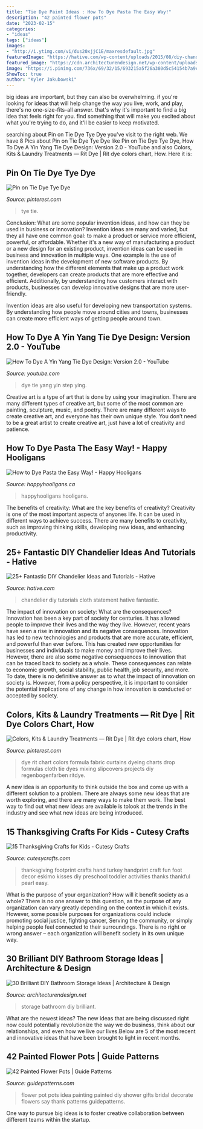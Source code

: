 ```yaml
---
title: "Tie Dye Paint Ideas : How To Dye Pasta The Easy Way!"
description: "42 painted flower pots"
date: "2023-02-15"
categories:
- "ideas"
tags: ["ideas"]
images:
- "http://i.ytimg.com/vi/dus20xjjC1E/maxresdefault.jpg"
featuredImage: "https://hative.com/wp-content/uploads/2015/08/diy-chandelier/21-diy-chandelier-ideas-tutorials.jpg"
featured_image: "https://cdn.architecturendesign.net/wp-content/uploads/2014/08/diy-bathroom-storage-ideas-7.jpg"
image: "https://i.pinimg.com/736x/69/32/15/693215a5f26a380d5c54154b7a9c7c2f.jpg"
ShowToc: true
author: "Kyler Jakubowski"
---
```



big ideas are important, but they can also be overwhelming. if you're looking for ideas that will help change the way you live, work, and play, there's no one-size-fits-all answer. that's why it's important to find a big idea that feels right for you. find something that will make you excited about what you're trying to do, and it'll be easier to keep motivated.

	

		
searching about Pin on Tie Dye Tye Dye you've visit to the right web. We have 8 Pics about Pin on Tie Dye Tye Dye like Pin on Tie Dye Tye Dye, How To Dye A Yin Yang Tie Dye Design: Version 2.0 - YouTube and also Colors, Kits &amp; Laundry Treatments — Rit Dye | Rit dye colors chart, How. Here it is:
		
    
## Pin On Tie Dye Tye Dye

<img loading=lazy src="https://i.pinimg.com/736x/69/32/15/693215a5f26a380d5c54154b7a9c7c2f.jpg" onerror="this.onerror=null;this.src='https://tse4.mm.bing.net/th?id=OIP.wRcTHMMzKmMILt5oC_EeygHaMu&amp;pid=15.1';" alt="Pin on Tie Dye Tye Dye">

_Source: pinterest.com_

>tye tie. 

	

Conclusion: What are some popular invention ideas, and how can they be used in business or innovation?
Invention ideas are many and varied, but they all have one common goal: to make a product or service more efficient, powerful, or affordable. Whether it's a new way of manufacturing a product or a new design for an existing product, invention ideas can be used in business and innovation in multiple ways.
One example is the use of invention ideas in the development of new software products. By understanding how the different elements that make up a product work together, developers can create products that are more effective and efficient. Additionally, by understanding how customers interact with products, businesses can develop innovative designs that are more user-friendly.

Invention ideas are also useful for developing new transportation systems. By understanding how people move around cities and towns, businesses can create more efficient ways of getting people around town.

    
## How To Dye A Yin Yang Tie Dye Design: Version 2.0 - YouTube

<img loading=lazy src="http://i.ytimg.com/vi/dus20xjjC1E/maxresdefault.jpg" onerror="this.onerror=null;this.src='https://tse2.mm.bing.net/th?id=OIP.Yq8v_K0IzfsecRMLLbCr4gHaEK&amp;pid=15.1';" alt="How To Dye A Yin Yang Tie Dye Design: Version 2.0 - YouTube">

_Source: youtube.com_

>dye tie yang yin step ying. 

	

Creative art is a type of art that is done by using your imagination. There are many different types of creative art, but some of the most common are painting, sculpture, music, and poetry. There are many different ways to create creative art, and everyone has their own unique style. You don’t need to be a great artist to create creative art, just have a lot of creativity and patience.

    
## How To Dye Pasta The Easy Way! - Happy Hooligans

<img loading=lazy src="https://happyhooligans.ca/wp-content/uploads/2014/04/Dyed-pasta-for-sensory-bins-and-crafts-.jpg" onerror="this.onerror=null;this.src='https://tse3.mm.bing.net/th?id=OIP.jMH2sa9Ewyt0UtjodBlvawHaLH&amp;pid=15.1';" alt="How to Dye Pasta the Easy Way! - Happy Hooligans">

_Source: happyhooligans.ca_

>happyhooligans hooligans. 

	

The benefits of creativity: What are the key benefits of creativity?
Creativity is one of the most important aspects of anyones life. It can be used in different ways to achieve success. There are many benefits to creativity, such as improving thinking skills, developing new ideas, and enhancing productivity.

    
## 25+ Fantastic DIY Chandelier Ideas And Tutorials - Hative

<img loading=lazy src="https://hative.com/wp-content/uploads/2015/08/diy-chandelier/21-diy-chandelier-ideas-tutorials.jpg" onerror="this.onerror=null;this.src='https://tse4.mm.bing.net/th?id=OIP.JsMk8DnWzHcmcIFpXadfkwHaLG&amp;pid=15.1';" alt="25+ Fantastic DIY Chandelier Ideas and Tutorials - Hative">

_Source: hative.com_

>chandelier diy tutorials cloth statement hative fantastic. 

	

The impact of innovation on society: What are the consequences?
Innovation has been a key part of society for centuries. It has allowed people to improve their lives and the way they live. However, recent years have seen a rise in innovation and its negative consequences. Innovation has led to new technologies and products that are more accurate, efficient, and powerful than ever before. This has created new opportunities for businesses and individuals to make money and improve their lives. However, there are also some negative consequences to innovation that can be traced back to society as a whole. These consequences can relate to economic growth, social stability, public health, job security, and more. To date, there is no definitive answer as to what the impact of innovation on society is. However, from a policy perspective, it is important to consider the potential implications of any change in how innovation is conducted or accepted by society.

    
## Colors, Kits &amp; Laundry Treatments — Rit Dye | Rit Dye Colors Chart, How

<img loading=lazy src="https://i.pinimg.com/736x/37/03/c3/3703c3ff44d03698bca345f6105f144a--color-charts-rit-dye-colors-chart.jpg" onerror="this.onerror=null;this.src='https://tse2.mm.bing.net/th?id=OIP.e6wutuO1BM6T_DwfrQaphwAAAA&amp;pid=15.1';" alt="Colors, Kits &amp; Laundry Treatments — Rit Dye | Rit dye colors chart, How">

_Source: pinterest.com_

>dye rit chart colors formula fabric curtains dyeing charts drop formulas cloth tie dyes mixing slipcovers projects diy regenbogenfarben ritdye. 

	

A new idea is an opportunity to think outside the box and come up with a different solution to a problem. There are always some new ideas that are worth exploring, and there are many ways to make them work. The best way to find out what new ideas are available is tolook at the trends in the industry and see what new ideas are being introduced.

    
## 15 Thanksgiving Crafts For Kids - Cutesy Crafts

<img loading=lazy src="https://cutesycrafts.com/wp-content/uploads/2015/10/Thanksgiving-crafts-for-kids-9.jpg" onerror="this.onerror=null;this.src='https://tse3.mm.bing.net/th?id=OIP.xqHmJmAmODjNrtLrENI9ygAAAA&amp;pid=15.1';" alt="15 Thanksgiving Crafts for Kids - Cutesy Crafts">

_Source: cutesycrafts.com_

>thanksgiving footprint crafts hand turkey handprint craft fun foot decor eskimo kisses diy preschool toddler activities thanks thankful pearl easy. 

	

What is the purpose of your organization? How will it benefit society as a whole?
There is no one answer to this question, as the purpose of any organization can vary greatly depending on the context in which it exists. However, some possible purposes for organizations could include promoting social justice, fighting cancer, Serving the community, or simply helping people feel connected to their surroundings. There is no right or wrong answer – each organization will benefit society in its own unique way.

    
## 30 Brilliant DIY Bathroom Storage Ideas | Architecture &amp; Design

<img loading=lazy src="https://cdn.architecturendesign.net/wp-content/uploads/2014/08/diy-bathroom-storage-ideas-7.jpg" onerror="this.onerror=null;this.src='https://tse3.mm.bing.net/th?id=OIP.SWMV8u34vxFvanTNIgEJhQHaNK&amp;pid=15.1';" alt="30 Brilliant DIY Bathroom Storage Ideas | Architecture &amp; Design">

_Source: architecturendesign.net_

>storage bathroom diy brilliant. 

	

What are the newest ideas?
The new ideas that are being discussed right now could potentially revolutionize the way we do business, think about our relationships, and even how we live our lives.Below are 5 of the most recent and innovative ideas that have been brought to light in recent months.

    
## 42 Painted Flower Pots | Guide Patterns

<img loading=lazy src="http://www.guidepatterns.com/wp-content/uploads/2016/06/Flower-Pot-Painting-Ideas.jpg" onerror="this.onerror=null;this.src='https://tse1.mm.bing.net/th?id=OIP.ryyxgZahW73Goh2qkfUpwAHaLl&amp;pid=15.1';" alt="42 Painted Flower Pots | Guide Patterns">

_Source: guidepatterns.com_

>flower pot pots idea painting painted diy shower gifts bridal decorate flowers say thank patterns guidepatterns. 

	

One way to pursue big ideas is to foster creative collaboration between different teams within the startup.

